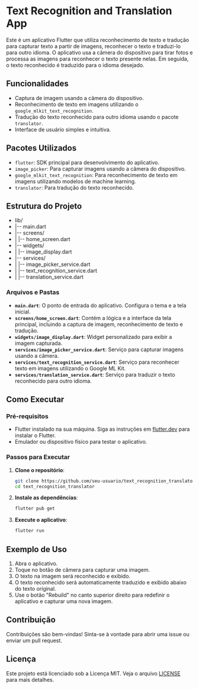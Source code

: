 # Text Recognition and Translation App

Este é um aplicativo Flutter que utiliza reconhecimento de texto e tradução para capturar texto a partir de imagens, reconhecer o texto e traduzi-lo para outro idioma. O aplicativo usa a câmera do dispositivo para tirar fotos e processa as imagens para reconhecer o texto presente nelas. Em seguida, o texto reconhecido é traduzido para o idioma desejado.

## Funcionalidades

- Captura de imagem usando a câmera do dispositivo.
- Reconhecimento de texto em imagens utilizando o `google_mlkit_text_recognition`.
- Tradução do texto reconhecido para outro idioma usando o pacote `translator`.
- Interface de usuário simples e intuitiva.

## Pacotes Utilizados

- `flutter`: SDK principal para desenvolvimento do aplicativo.
- `image_picker`: Para capturar imagens usando a câmera do dispositivo.
- `google_mlkit_text_recognition`: Para reconhecimento de texto em imagens utilizando modelos de machine learning.
- `translator`: Para tradução do texto reconhecido.

## Estrutura do Projeto

- lib/
- |-- main.dart 
- |-- screens/
- | |-- home_screen.dart
- |-- widgets/
- | |-- image_display.dart
- |-- services/
- | |-- image_picker_service.dart
- | |-- text_recognition_service.dart
- | |-- translation_service.dart


### Arquivos e Pastas

- **`main.dart`**: O ponto de entrada do aplicativo. Configura o tema e a tela inicial.
- **`screens/home_screen.dart`**: Contém a lógica e a interface da tela principal, incluindo a captura de imagem, reconhecimento de texto e tradução.
- **`widgets/image_display.dart`**: Widget personalizado para exibir a imagem capturada.
- **`services/image_picker_service.dart`**: Serviço para capturar imagens usando a câmera.
- **`services/text_recognition_service.dart`**: Serviço para reconhecer texto em imagens utilizando o Google ML Kit.
- **`services/translation_service.dart`**: Serviço para traduzir o texto reconhecido para outro idioma.

## Como Executar

### Pré-requisitos

- Flutter instalado na sua máquina. Siga as instruções em [flutter.dev](https://flutter.dev/docs/get-started/install) para instalar o Flutter.
- Emulador ou dispositivo físico para testar o aplicativo.

### Passos para Executar

1. **Clone o repositório**:
    ```sh
    git clone https://github.com/seu-usuario/text_recognition_translator.git
    cd text_recognition_translator
    ```

2. **Instale as dependências**:
    ```sh
    flutter pub get
    ```

3. **Execute o aplicativo**:
    ```sh
    flutter run
    ```

## Exemplo de Uso

1. Abra o aplicativo.
2. Toque no botão de câmera para capturar uma imagem.
3. O texto na imagem será reconhecido e exibido.
4. O texto reconhecido será automaticamente traduzido e exibido abaixo do texto original.
5. Use o botão "Rebuild" no canto superior direito para redefinir o aplicativo e capturar uma nova imagem.

## Contribuição

Contribuições são bem-vindas! Sinta-se à vontade para abrir uma issue ou enviar um pull request.

## Licença

Este projeto está licenciado sob a Licença MIT. Veja o arquivo [LICENSE](LICENSE) para mais detalhes.
